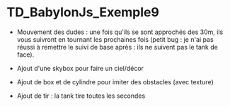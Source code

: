 # TD_BabylonJs_Exemple9

- Mouvement des dudes : une fois qu'ils se sont approchés des 30m, ils vous suivront en tournant les prochaines fois (petit bug : je n'ai pas réussi à remettre le suivi de base après : ils ne suivent pas le tank de face).


- Ajout d'une skybox pour faire un ciel/décor    


- Ajout de box et de cylindre pour imiter des obstacles (avec texture)   


- Ajout de tir : la tank tire toutes les secondes
